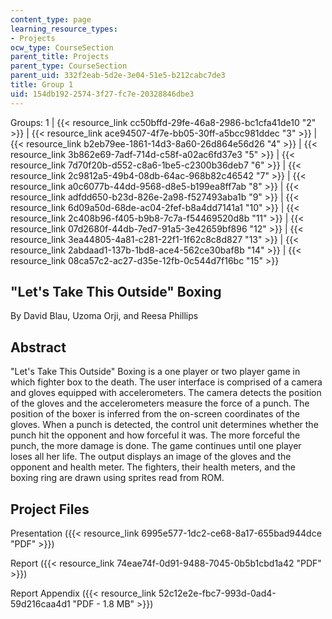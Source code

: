 ```yaml
---
content_type: page
learning_resource_types:
- Projects
ocw_type: CourseSection
parent_title: Projects
parent_type: CourseSection
parent_uid: 332f2eab-5d2e-3e04-51e5-b212cabc7de3
title: Group 1
uid: 154db192-2574-3f27-fc7e-20328846dbe3
---
```


Groups: 1 | {{< resource_link cc50bffd-29fe-46a8-2986-bc1cfa41de10 "2" >}} | {{< resource_link ace94507-4f7e-bb05-30ff-a5bcc981ddec "3" >}} | {{< resource_link b2eb79ee-1861-14d3-8a60-26d864e56d26 "4" >}} | {{< resource_link 3b862e69-7adf-714d-c58f-a02ac6fd37e3 "5" >}} | {{< resource_link 7d70f20b-d552-c8a6-1be5-c2300b36deb7 "6" >}} | {{< resource_link 2c9812a5-49b4-08db-64ac-968b82c46542 "7" >}} | {{< resource_link a0c6077b-44dd-9568-d8e5-b199ea8ff7ab "8" >}} | {{< resource_link adfdd650-b23d-826e-2a98-f527493aba1b "9" >}} | {{< resource_link 6d09a50d-68de-ac04-2fef-b8a4dd7141a1 "10" >}} | {{< resource_link 2c408b96-f405-b9b8-7c7a-f54469520d8b "11" >}} | {{< resource_link 07d2680f-44db-7ed7-91a5-3e42659bf896 "12" >}} | {{< resource_link 3ea44805-4a81-c281-22f1-1f62c8c8d827 "13" >}} | {{< resource_link 2abdaad1-137b-1bd8-ace4-562ce30baf8b "14" >}} | {{< resource_link 08ca57c2-ac27-d35e-12fb-0c544d7f16bc "15" >}}

"Let's Take This Outside" Boxing
--------------------------------

By David Blau, Uzoma Orji, and Reesa Phillips

Abstract
--------

"Let's Take This Outside" Boxing is a one player or two player game in which fighter box to the death. The user interface is comprised of a camera and gloves equipped with accelerometers. The camera detects the position of the gloves and the accelerometers measure the force of a punch. The position of the boxer is inferred from the on-screen coordinates of the gloves. When a punch is detected, the control unit determines whether the punch hit the opponent and how forceful it was. The more forceful the punch, the more damage is done. The game continues until one player loses all her life. The output displays an image of the gloves and the opponent and health meter. The fighters, their health meters, and the boxing ring are drawn using sprites read from ROM.

Project Files
-------------

Presentation ({{< resource_link 6995e577-1dc2-ce68-8a17-655bad944dce "PDF" >}})

Report ({{< resource_link 74eae74f-0d91-9488-7045-0b5b1cbd1a42 "PDF" >}})

Report Appendix ({{< resource_link 52c12e2e-fbc7-993d-0ad4-59d216caa4d1 "PDF - 1.8 MB" >}})
